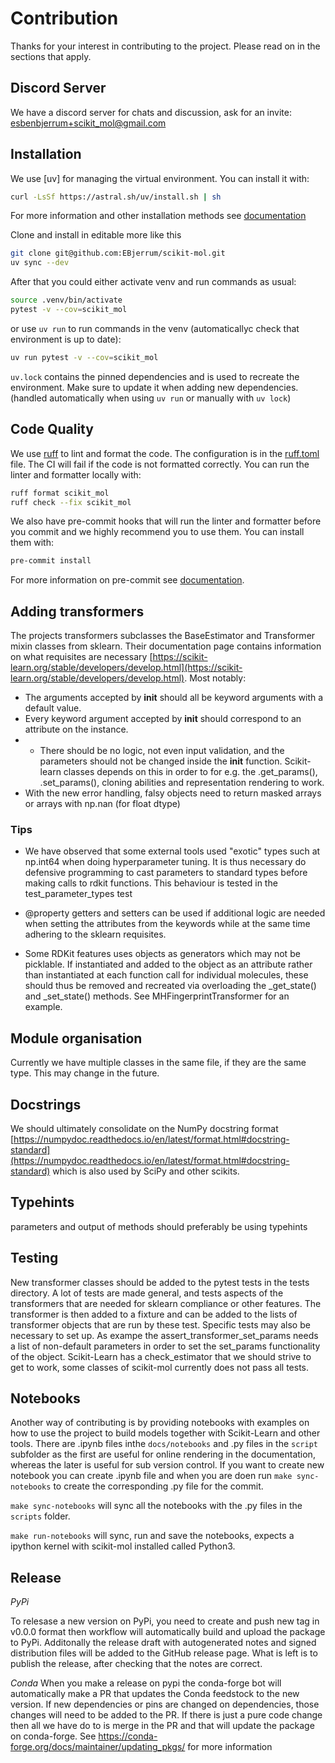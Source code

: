 # Contribution

Thanks for your interest in contributing to the project. Please read on in the sections that apply.

## Discord Server

We have a discord server for chats and discussion, ask for an invite: esbenbjerrum+scikit_mol@gmail.com

## Installation

We use [uv] for managing the virtual environment. You can install it with:

```sh
curl -LsSf https://astral.sh/uv/install.sh | sh
```

For more information and other installation methods see [documentation](https://docs.astral.sh/uv/)

Clone and install in editable more like this

```sh
git clone git@github.com:EBjerrum/scikit-mol.git
uv sync --dev
```

After that you could either activate venv and run commands as usual:

```sh
source .venv/bin/activate
pytest -v --cov=scikit_mol
```

or use `uv run` to run commands in the venv (automaticallyc check that environment is up to date):

```sh
uv run pytest -v --cov=scikit_mol
```

`uv.lock` contains the pinned dependencies and is used to recreate the environment. Make sure to update it when adding new dependencies. (handled automatically when using `uv run` or manually with `uv lock`)

## Code Quality

We use [ruff](https://github.com/astral-sh/ruff) to lint and format the code. The configuration is in the [ruff.toml](ruff.toml) file. The CI will fail if the code is not formatted correctly. You can run the linter and formatter locally with:

```sh
ruff format scikit_mol
ruff check --fix scikit_mol
```

We also have pre-commit hooks that will run the linter and formatter before you commit and we highly recommend you to use them. You can install them with:

```sh
pre-commit install
```

For more information on pre-commit see [documentation](https://pre-commit.com/).

## Adding transformers

The projects transformers subclasses the BaseEstimator and Transformer mixin classes from sklearn. Their documentation page contains information on what requisites are necessary [https://scikit-learn.org/stable/developers/develop.html](https://scikit-learn.org/stable/developers/develop.html). Most notably:

- The arguments accepted by **init** should all be keyword arguments with a default value.
- Every keyword argument accepted by **init** should correspond to an attribute on the instance.
- - There should be no logic, not even input validation, and the parameters should not be changed inside the **init** function.
    Scikit-learn classes depends on this in order to for e.g. the .get_params(), .set_params(), cloning abilities and representation rendering to work.
- With the new error handling, falsy objects need to return masked arrays or arrays with np.nan (for float dtype)

### Tips

- We have observed that some external tools used "exotic" types such at np.int64 when doing hyperparameter tuning. It is thus necessary do defensive programming to cast parameters to standard types before making calls to rdkit functions. This behaviour is tested in the test_parameter_types test

- @property getters and setters can be used if additional logic are needed when setting the attributes from the keywords while at the same time adhering to the sklearn requisites.

- Some RDKit features uses objects as generators which may not be picklable. If instantiated and added to the object as an attribute rather than instantiated at each function call for individual molecules, these should thus be removed and recreated via overloading the \_get_state() and \_set_state() methods. See MHFingerprintTransformer for an example.

## Module organisation

Currently we have multiple classes in the same file, if they are the same type. This may change in the future.

## Docstrings

We should ultimately consolidate on the NumPy docstring format [https://numpydoc.readthedocs.io/en/latest/format.html#docstring-standard](https://numpydoc.readthedocs.io/en/latest/format.html#docstring-standard) which is also used by SciPy and other scikits.

## Typehints

parameters and output of methods should preferably be using typehints

## Testing

New transformer classes should be added to the pytest tests in the tests directory. A lot of tests are made general, and tests aspects of the transformers that are needed for sklearn compliance or other features. The transformer is then added to a fixture and can be added to the lists of transformer objects that are run by these test. Specific tests may also be necessary to set up. As exampe the assert_transformer_set_params needs a list of non-default parameters in order to set the set_params functionality of the object.
Scikit-Learn has a check_estimator that we should strive to get to work, some classes of scikit-mol currently does not pass all tests.

## Notebooks

Another way of contributing is by providing notebooks with examples on how to use the project to build models together with Scikit-Learn and other tools. There are .ipynb files inthe `docs/notebooks` and .py files in the `script` subfolder as the first are useful for online rendering in the documentation, whereas the later is useful for sub version control.
If you want to create new notebook you can create .ipynb file and when you are doen run `make sync-notebooks` to create the corresponding .py file for the commit.

`make sync-notebooks` will sync all the notebooks with the .py files in the `scripts` folder.

`make run-notebooks` will sync, run and save the notebooks, expects a ipython kernel with scikit-mol installed called Python3.

## Release

_PyPi_

To relesase a new version on PyPi, you need to create and push new tag in v0.0.0 format then workflow will automatically build and upload the package to PyPi. Additonally the release draft with autogenerated notes and signed distribution files will be added to the GitHub release page. What is left is to publish the release, after checking that the notes are correct.

_Conda_
When you make a release on pypi the conda-forge bot will automatically make a PR that updates the Conda feedstock to the new version. If new dependencies or pins are changed on dependencies, those changes will need to be added to the PR. If there is just a pure code change then all we have do to is merge in the PR and that will update the package on conda-forge. See https://conda-forge.org/docs/maintainer/updating_pkgs/ for more information
